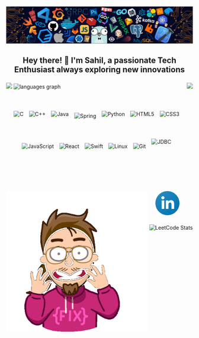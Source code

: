 ![logo](https://github.com/sahiljagdale007/sahiljagdale007/blob/main/github%20img.png)
<h2 align="center">Hey there! 👋 I'm Sahil, a passionate Tech Enthusiast always exploring new innovations</h2>

###

<img align="right" height="380" src="https://user-images.githubusercontent.com/74038190/218265814-3084a4ba-809c-4135-afc0-8685d0f634b3.gif"  />

###
<div align="left">
  <img src="https://github-readme-stats.vercel.app/api?username=sahiljagdale007&hide_title=false&hide_rank=false&show_icons=true&include_all_commits=true&count_private=true&disable_animations=false&theme=dracula&locale=en&hide_border=false%22%20height=%22150%22%20alt=%22stats%20graph" height="150"/>
  <img src="https://github-readme-stats.vercel.app/api/top-langs?username=sahiljagdale007&locale=en&hide_title=false&layout=compact&card_width=320&langs_count=5&theme=dracula&hide_border=false" height="185" alt="languages graph"  />
</div>

###

<div align="center">
  <br/>
  <br/>
  <div style="display: flex; flex-wrap: wrap; justify-content: center; align-items: center; gap: 15px; max-width: 600px; margin: auto;">
    <img src="https://cdn.jsdelivr.net/gh/devicons/devicon/icons/c/c-original.svg" height="60" alt="C"/>
    <img src="https://cdn.jsdelivr.net/gh/devicons/devicon/icons/cplusplus/cplusplus-original.svg" height="60" alt="C++"/>
    <img src="https://cdn.jsdelivr.net/gh/devicons/devicon/icons/java/java-original.svg" height="60" alt="Java"/>
    <img src="https://cdn.jsdelivr.net/gh/devicons/devicon/icons/spring/spring-original.svg" height="50" alt="Spring"/>
    <img src="https://cdn.jsdelivr.net/gh/devicons/devicon/icons/python/python-original.svg" height="60" alt="Python"/>
    <img src="https://cdn.jsdelivr.net/gh/devicons/devicon/icons/html5/html5-original.svg" height="60" alt="HTML5"/>
    <img src="https://cdn.jsdelivr.net/gh/devicons/devicon/icons/css3/css3-original.svg" height="60" alt="CSS3"/>
    <img src="https://cdn.jsdelivr.net/gh/devicons/devicon/icons/javascript/javascript-original.svg" height="60" alt="JavaScript"/>
    <img src="https://cdn.jsdelivr.net/gh/devicons/devicon/icons/react/react-original.svg" height="60" alt="React"/>
    <img src="https://cdn.jsdelivr.net/gh/devicons/devicon/icons/swift/swift-original.svg" height="60" alt="Swift"/>
    <img src="https://cdn.jsdelivr.net/gh/devicons/devicon/icons/linux/linux-original.svg" height="60" alt="Linux"/>
    <img src="https://cdn.jsdelivr.net/gh/devicons/devicon/icons/git/git-original.svg" height="60" alt="Git"/>
    <img src="https://hardikchavda.in/wp-content/uploads/2022/08/javajdbc.png" height="85" alt="JDBC"/>
  </div>
</div>

###

<div align="center">
  <br/>
   <br/>
 <a href="https://www.linkedin.com/in/sahiljagdale07/" target="_blank">
    <img src="https://github.com/sahiljagdale007/sahiljagdale007/blob/main/linkedin%20(1).svg" height="65" alt="linkedin logo"  />
  </a>
  <img align="left" height="380" src="https://github.com/sahiljagdale007/sahiljagdale007/blob/main/hackerman-programming.gif"  />
</div>

###

<div align="right">
  <img src="https://leetcard.jacoblin.cool/sahiljagdale07?theme=light" width="350" alt="LeetCode Stats"/>
</div>

###

<br clear="both">


###

